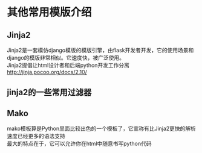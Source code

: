 <!--
 * @Author: your name
 * @Date: 2021-06-22 13:48:53
 * @LastEditTime: 2021-06-22 13:49:47
 * @LastEditors: Please set LastEditors
 * @Description: In User Settings Edit
 * @FilePath: \django-lession\lession3\3-4_其他常用模版介绍.md
-->
# 其他常用模版介绍  

## Jinja2  

Jinja2是一套模仿django模版的模版引擎，由flask开发者开发，它的使用场景和django的模版非常相似。它速度快，被广泛使用。  
Jinja2提倡让html设计者和后端python开发工作分离  
http://jinja.pocoo.org/docs/2.10/  

## jinja2的一些常用过滤器  

## Mako  

mako模板算是Python里面比较出色的一个模板了，它宣称有比Jinja2更快的解析速度已经更多的语法支持  
最大的特点在于，它可以允许你在html中随意书写python代码  
